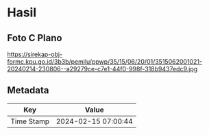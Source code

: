 # Hasil

## Foto C Plano

https://sirekap-obj-formc.kpu.go.id/3b3b/pemilu/ppwp/35/15/06/20/01/3515062001021-20240214-230806--a29279ce-c7e1-44f0-998f-318b9437edc9.jpg


## Metadata

| Key        | Value               |
| ---------- | ------------------- |
| Time Stamp | 2024-02-15 07:00:44 |



